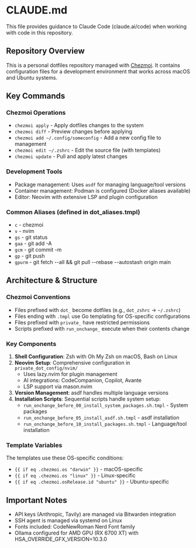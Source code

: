 # CLAUDE.md

This file provides guidance to Claude Code (claude.ai/code) when working with code in this repository.

## Repository Overview

This is a personal dotfiles repository managed with [Chezmoi](https://www.chezmoi.io/). It contains configuration files for a development environment that works across macOS and Ubuntu systems.

## Key Commands

### Chezmoi Operations
- `chezmoi apply` - Apply dotfiles changes to the system
- `chezmoi diff` - Preview changes before applying
- `chezmoi add ~/.config/someconfig` - Add a new config file to management
- `chezmoi edit ~/.zshrc` - Edit the source file (with templates)
- `chezmoi update` - Pull and apply latest changes

### Development Tools
- Package management: Uses `asdf` for managing language/tool versions
- Container management: Podman is configured (Docker aliases available)
- Editor: Neovim with extensive LSP and plugin configuration

### Common Aliases (defined in dot_aliases.tmpl)
- `c` - chezmoi
- `v` - nvim
- `gs` - git status
- `gaa` - git add -A
- `gcm` - git commit -m
- `gp` - git push
- `gpurm` - git fetch --all && git pull --rebase --autostash origin main

## Architecture & Structure

### Chezmoi Conventions
- Files prefixed with `dot_` become dotfiles (e.g., `dot_zshrc` → `~/.zshrc`)
- Files ending with `.tmpl` use Go templating for OS-specific configurations
- Files prefixed with `private_` have restricted permissions
- Scripts prefixed with `run_onchange_` execute when their contents change

### Key Components
1. **Shell Configuration**: Zsh with Oh My Zsh on macOS, Bash on Linux
2. **Neovim Setup**: Comprehensive configuration in `private_dot_config/nvim/`
   - Uses lazy.nvim for plugin management
   - AI integrations: CodeCompanion, Copilot, Avante
   - LSP support via mason.nvim
3. **Version Management**: asdf handles multiple language versions
4. **Installation Scripts**: Sequential scripts handle system setup:
   - `run_onchange_before_00_install_system_packages.sh.tmpl` - System packages
   - `run_onchange_before_05_install_asdf.sh.tmpl` - asdf installation
   - `run_onchange_before_10_install_packages.sh.tmpl` - Language/tool installation

### Template Variables
The templates use these OS-specific conditions:
- `{{ if eq .chezmoi.os "darwin" }}` - macOS-specific
- `{{ if eq .chezmoi.os "linux" }}` - Linux-specific
- `{{ if eq .chezmoi.osRelease.id "ubuntu" }}` - Ubuntu-specific

## Important Notes

- API keys (Anthropic, Tavily) are managed via Bitwarden integration
- SSH agent is managed via systemd on Linux
- Fonts included: CodeNewRoman Nerd Font family
- Ollama configured for AMD GPU (RX 6700 XT) with HSA_OVERRIDE_GFX_VERSION=10.3.0